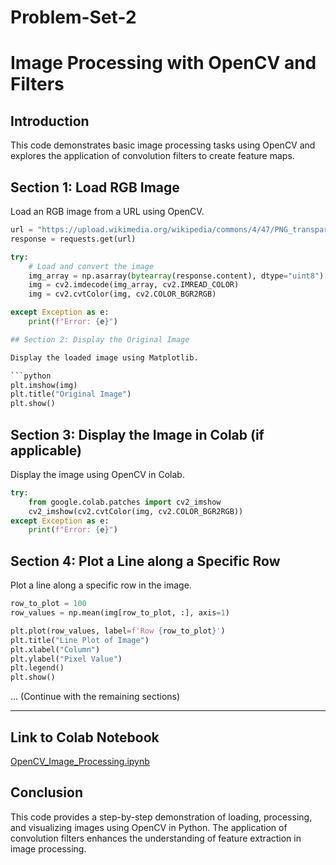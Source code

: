 # Problem-Set-2
# Image Processing with OpenCV and Filters

## Introduction

This code demonstrates basic image processing tasks using OpenCV and explores the application of convolution filters to create feature maps.

## Section 1: Load RGB Image

Load an RGB image from a URL using OpenCV.

```python
url = "https://upload.wikimedia.org/wikipedia/commons/4/47/PNG_transparency_demonstration_1.png"
response = requests.get(url)

try:
    # Load and convert the image
    img_array = np.asarray(bytearray(response.content), dtype="uint8")
    img = cv2.imdecode(img_array, cv2.IMREAD_COLOR)
    img = cv2.cvtColor(img, cv2.COLOR_BGR2RGB)

except Exception as e:
    print(f"Error: {e}")

## Section 2: Display the Original Image

Display the loaded image using Matplotlib.

```python
plt.imshow(img)
plt.title("Original Image")
plt.show()
```

## Section 3: Display the Image in Colab (if applicable)

Display the image using OpenCV in Colab.

```python
try:
    from google.colab.patches import cv2_imshow
    cv2_imshow(cv2.cvtColor(img, cv2.COLOR_BGR2RGB))
except Exception as e:
    print(f"Error: {e}")
```

## Section 4: Plot a Line along a Specific Row

Plot a line along a specific row in the image.

```python
row_to_plot = 100
row_values = np.mean(img[row_to_plot, :], axis=1)

plt.plot(row_values, label=f'Row {row_to_plot}')
plt.title("Line Plot of Image")
plt.xlabel("Column")
plt.ylabel("Pixel Value")
plt.legend()
plt.show()
```

... (Continue with the remaining sections)

---

## Link to Colab Notebook
[OpenCV_Image_Processing.ipynb](link-to-your-colab-notebook)

## Conclusion

This code provides a step-by-step demonstration of loading, processing, and visualizing images using OpenCV in Python. The application of convolution filters enhances the understanding of feature extraction in image processing.
